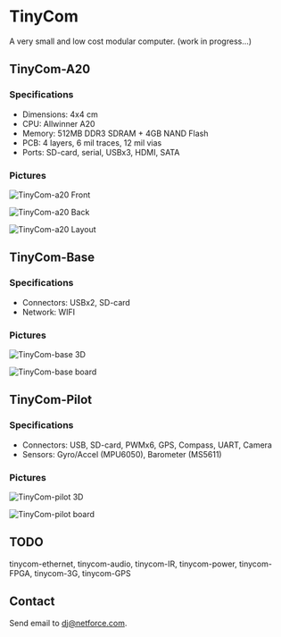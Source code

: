 # TinyCom

A very small and low cost modular computer.
(work in progress...)

## TinyCom-A20

### Specifications

- Dimensions: 4x4 cm
- CPU: Allwinner A20
- Memory: 512MB DDR3 SDRAM + 4GB NAND Flash
- PCB: 4 layers, 6 mil traces, 12 mil vias
- Ports: SD-card, serial, USBx3, HDMI, SATA

### Pictures

![TinyCom-a20 Front](https://raw.githubusercontent.com/nfco/tinycom/master/tinycom-a20/tinycom-a20-front.png)

![TinyCom-a20 Back](https://raw.githubusercontent.com/nfco/tinycom/master/tinycom-a20/tinycom-a20-back.png)

![TinyCom-a20 Layout](https://raw.githubusercontent.com/nfco/tinycom/master/tinycom-a20/tinycom-a20-layout.png)

## TinyCom-Base

### Specifications

- Connectors:  USBx2, SD-card
- Network: WIFI

### Pictures

![TinyCom-base 3D](https://raw.githubusercontent.com/nfco/tinycom/master/tinycom-base/tinycom-base-3d.png)

![TinyCom-base board](https://raw.githubusercontent.com/nfco/tinycom/master/tinycom-base/tinycom-base-board.png)

## TinyCom-Pilot

### Specifications

- Connectors:  USB, SD-card, PWMx6, GPS, Compass, UART, Camera
- Sensors: Gyro/Accel (MPU6050), Barometer (MS5611)

### Pictures

![TinyCom-pilot 3D](https://raw.githubusercontent.com/nfco/tinycom/master/tinycom-pilot/tinycom-pilot-3d.png)

![TinyCom-pilot board](https://raw.githubusercontent.com/nfco/tinycom/master/tinycom-pilot/tinycom-pilot-board.png)

## TODO

tinycom-ethernet, tinycom-audio, tinycom-IR, tinycom-power, tinycom-FPGA, tinycom-3G, tinycom-GPS

## Contact

Send email to dj@netforce.com.
